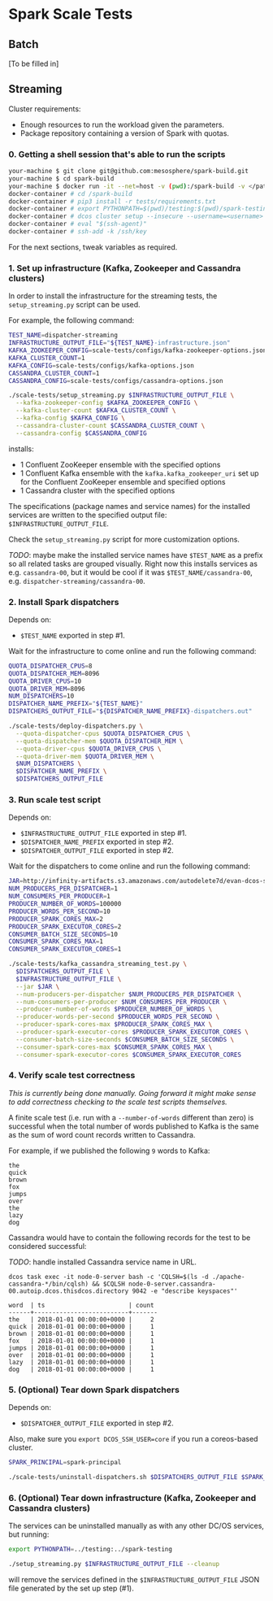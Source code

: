 # Spark Scale Tests

## Batch
[To be filled in]

## Streaming

Cluster requirements:
- Enough resources to run the workload given the parameters.
- Package repository containing a version of Spark with quotas.

### 0. Getting a shell session that's able to run the scripts

```bash
your-machine $ git clone git@github.com:mesosphere/spark-build.git
your-machine $ cd spark-build
your-machine $ docker run -it --net=host -v (pwd):/spark-build -v </path/to/soak/key>:/ssh/key mesosphere/spark-build:latest
docker-container # cd /spark-build
docker-container # pip3 install -r tests/requirements.txt
docker-container # export PYTHONPATH=$(pwd)/testing:$(pwd)/spark-testing
docker-container # dcos cluster setup --insecure --username=<username> --password=<password> <cluster-url>
docker-container # eval "$(ssh-agent)"
docker-container # ssh-add -k /ssh/key
```

For the next sections, tweak variables as required.

### 1. Set up infrastructure (Kafka, Zookeeper and Cassandra clusters)

In order to install the infrastructure for the streaming tests, the
`setup_streaming.py` script can be used.

For example, the following command:

```bash
TEST_NAME=dispatcher-streaming
INFRASTRUCTURE_OUTPUT_FILE="${TEST_NAME}-infrastructure.json"
KAFKA_ZOOKEEPER_CONFIG=scale-tests/configs/kafka-zookeeper-options.json
KAFKA_CLUSTER_COUNT=1
KAFKA_CONFIG=scale-tests/configs/kafka-options.json
CASSANDRA_CLUSTER_COUNT=1
CASSANDRA_CONFIG=scale-tests/configs/cassandra-options.json

./scale-tests/setup_streaming.py $INFRASTRUCTURE_OUTPUT_FILE \
  --kafka-zookeeper-config $KAFKA_ZOOKEEPER_CONFIG \
  --kafka-cluster-count $KAFKA_CLUSTER_COUNT \
  --kafka-config $KAFKA_CONFIG \
  --cassandra-cluster-count $CASSANDRA_CLUSTER_COUNT \
  --cassandra-config $CASSANDRA_CONFIG
```

installs:
* 1 Confluent ZooKeeper ensemble with the specified options
* 1 Confluent Kafka ensemble with the `kafka.kafka_zookeeper_uri` set up for the
  Confluent ZooKeeper ensemble and specified options
* 1 Cassandra cluster with the specified options

The specifications (package names and service names) for the installed services
are written to the specified output file: `$INFRASTRUCTURE_OUTPUT_FILE`.

Check the `setup_streaming.py` script for more customization options.

*TODO*: maybe make the installed service names have `$TEST_NAME` as a prefix so
all related tasks are grouped visually. Right now this installs services as e.g.
`cassandra-00`, but it would be cool if it was `$TEST_NAME/cassandra-00`, e.g.
`dispatcher-streaming/cassandra-00`.

### 2. Install Spark dispatchers

Depends on:
- `$TEST_NAME` exported in step #1.

Wait for the infrastructure to come online and run the following command:

```bash
QUOTA_DISPATCHER_CPUS=8
QUOTA_DISPATCHER_MEM=8096
QUOTA_DRIVER_CPUS=10
QUOTA_DRIVER_MEM=8096
NUM_DISPATCHERS=10
DISPATCHER_NAME_PREFIX="${TEST_NAME}"
DISPATCHERS_OUTPUT_FILE="${DISPATCHER_NAME_PREFIX}-dispatchers.out"

./scale-tests/deploy-dispatchers.py \
  --quota-dispatcher-cpus $QUOTA_DISPATCHER_CPUS \
  --quota-dispatcher-mem $QUOTA_DISPATCHER_MEM \
  --quota-driver-cpus $QUOTA_DRIVER_CPUS \
  --quota-driver-mem $QUOTA_DRIVER_MEM \
  $NUM_DISPATCHERS \
  $DISPATCHER_NAME_PREFIX \
  $DISPATCHERS_OUTPUT_FILE
```

### 3. Run scale test script

Depends on:
- `$INFRASTRUCTURE_OUTPUT_FILE` exported in step #1.
- `$DISPATCHER_NAME_PREFIX` exported in step #2.
- `$DISPATCHER_OUTPUT_FILE` exported in step #2.

Wait for the dispatchers to come online and run the following command:

```bash
JAR=http://infinity-artifacts.s3.amazonaws.com/autodelete7d/evan-dcos-spark-scala-tests-assembly-0.2-SNAPSHOT.jar
NUM_PRODUCERS_PER_DISPATCHER=1
NUM_CONSUMERS_PER_PRODUCER=1
PRODUCER_NUMBER_OF_WORDS=100000
PRODUCER_WORDS_PER_SECOND=10
PRODUCER_SPARK_CORES_MAX=2
PRODUCER_SPARK_EXECUTOR_CORES=2
CONSUMER_BATCH_SIZE_SECONDS=10
CONSUMER_SPARK_CORES_MAX=1
CONSUMER_SPARK_EXECUTOR_CORES=1

./scale-tests/kafka_cassandra_streaming_test.py \
  $DISPATCHERS_OUTPUT_FILE \
  $INFRASTRUCTURE_OUTPUT_FILE \
  --jar $JAR \
  --num-producers-per-dispatcher $NUM_PRODUCERS_PER_DISPATCHER \
  --num-consumers-per-producer $NUM_CONSUMERS_PER_PRODUCER \
  --producer-number-of-words $PRODUCER_NUMBER_OF_WORDS \
  --producer-words-per-second $PRODUCER_WORDS_PER_SECOND \
  --producer-spark-cores-max $PRODUCER_SPARK_CORES_MAX \
  --producer-spark-executor-cores $PRODUCER_SPARK_EXECUTOR_CORES \
  --consumer-batch-size-seconds $CONSUMER_BATCH_SIZE_SECONDS \
  --consumer-spark-cores-max $CONSUMER_SPARK_CORES_MAX \
  --consumer-spark-executor-cores $CONSUMER_SPARK_EXECUTOR_CORES
```

### 4. Verify scale test correctness

*This is currently being done manually. Going forward it might make sense to add
correctness checking to the scale test scripts themselves.*

A finite scale test (i.e. run with a `--number-of-words` different than zero) is
successful when the total number of words published to Kafka is the same as the
sum of word count records written to Cassandra.

For example, if we published the following `9` words to Kafka:

```
the
quick
brown
fox
jumps
over
the
lazy
dog
```

Cassandra would have to contain the following records for the test to be
considered successful:

*TODO*: handle installed Cassandra service name in URL.

```
dcos task exec -it node-0-server bash -c 'CQLSH=$(ls -d ./apache-cassandra-*/bin/cqlsh) && $CQLSH node-0-server.cassandra-00.autoip.dcos.thisdcos.directory 9042 -e "describe keyspaces"'
```

```
word  | ts                       | count
------+--------------------------+-------
the   | 2018-01-01 00:00:00+0000 |     2
quick | 2018-01-01 00:00:00+0000 |     1
brown | 2018-01-01 00:00:00+0000 |     1
fox   | 2018-01-01 00:00:00+0000 |     1
jumps | 2018-01-01 00:00:00+0000 |     1
over  | 2018-01-01 00:00:00+0000 |     1
lazy  | 2018-01-01 00:00:00+0000 |     1
dog   | 2018-01-01 00:00:00+0000 |     1
```

### 5. (Optional) Tear down Spark dispatchers

Depends on:
- `$DISPATCHER_OUTPUT_FILE` exported in step #2.

Also, make sure you `export DCOS_SSH_USER=core` if you run a coreos-based cluster.

```bash
SPARK_PRINCIPAL=spark-principal

./scale-tests/uninstall-dispatchers.sh $DISPATCHERS_OUTPUT_FILE $SPARK_PRINCIPAL
```

### 6. (Optional) Tear down infrastructure (Kafka, Zookeeper and Cassandra clusters)

The services can be uninstalled manually as with any other DC/OS services, but running:

```bash
export PYTHONPATH=../testing:../spark-testing

./setup_streaming.py $INFRASTRUCTURE_OUTPUT_FILE --cleanup
```

will remove the services defined in the `$INFRASTRUCTURE_OUTPUT_FILE` JSON file
generated by the set up step (#1).
